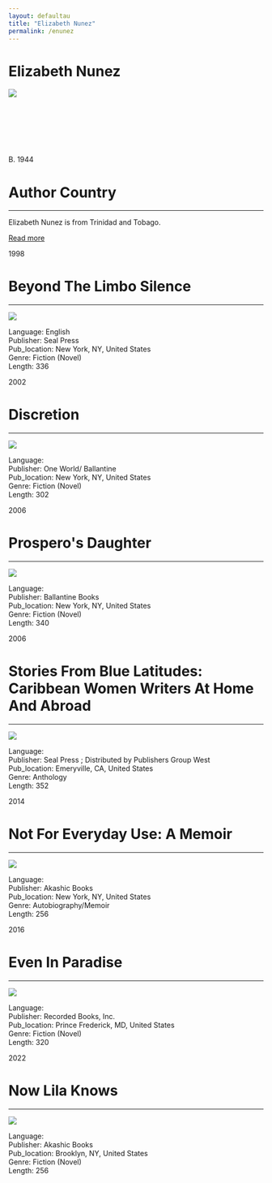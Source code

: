 ```yaml
---
layout: defaultau
title: "Elizabeth Nunez"
permalink: /enunez
---
```

<!-- partial:index.partial.html -->
<div class="content">
    <h1>Elizabeth Nunez</h1>
    <div class="quote">
        <div><img src="https://m.media-amazon.com/images/I/61TtvhIeYLL.jpg" class="logo"></div>
    </div>
    <div class="timeline">
        <div style="padding-bottom:100px;"></div>
        <div class="block">
            <div class="date right"><p class="right"> B. 1944 </p></div>
            <div class="dot"></div>
            <div class="left first">
                <h1>Author Country</h1><hr>
            <p>Elizabeth Nunez is from Trinidad and Tobago.</p>
                <a href="https://en.wikipedia.org/wiki/Elizabeth_Nunez">Read more</a>
            </div>
        </div>
        <div class="block">
            <div class="date left"><p class="left">1998</p></div>
            <div class="dot"></div>
            <div class="right">
                <h1>Beyond The Limbo Silence</h1><hr>
                <p><img src="https://m.media-amazon.com/images/I/5187chLHAEL._SX332_BO1,204,203,200_.jpg"></p>
                <p>
                Language: English<br/>
                Publisher: Seal Press<br/>
                Pub_location: New York, NY, United States<br/>
                Genre: Fiction (Novel)<br/>
                Length: 336<br/>                   </p>
            </div>
        </div>
       <div class="block">
            <div class="date left"><p class="left">2002</p></div>
            <div class="dot"></div>
            <div class="right">
                <h1>Discretion</h1><hr>
                <p><img src="https://d1ldy8a769gy68.cloudfront.net/300/034/544/731/034544731X.jpg"></p>
                <p>
                Language: <br/>
                Publisher: One World/ Ballantine<br/>
                Pub_location: New York, NY, United States<br/>
                Genre: Fiction (Novel)<br/>
                Length: 302<br/>                   </p>
            </div>
        </div>
       <div class="block">
            <div class="date left"><p class="left">2006</p></div>
            <div class="dot"></div>
            <div class="right">
                <h1>Prospero's Daughter</h1><hr>
                <p><img src="https://images-na.ssl-images-amazon.com/images/I/51xYJxBsquL.jpg"></p>
                <p>
                Language: <br/>
                Publisher: Ballantine Books<br/>
                Pub_location: New York, NY, United States<br/>
                Genre: Fiction (Novel)<br/>
                Length: 340<br/>                   </p>
            </div>
        </div>
       <div class="block">
            <div class="date left"><p class="left">2006</p></div>
            <div class="dot"></div>
            <div class="right">
                <h1>Stories From Blue Latitudes: Caribbean Women Writers At Home And Abroad</h1><hr>
                <p><img src="https://encrypted-tbn3.gstatic.com/images?q=tbn:ANd9GcQ8xmZQp2dpojS5O5Ro0PkjQPPo1nK6qcN4nq8b-oawrH2oVze2"></p>
                <p>
                Language: <br/>
                Publisher: Seal Press ; Distributed by Publishers Group West<br/>
                Pub_location: Emeryville, CA, United States<br/>
                Genre: Anthology<br/>
                Length: 352<br/>                   </p>
            </div>
        </div>
<div class="block">
            <div class="date left"><p class="left">2014</p></div>
            <div class="dot"></div>
            <div class="right">
                <h1>Not For Everyday Use: A Memoir</h1><hr>
                <p><img src="https://images-na.ssl-images-amazon.com/images/I/51ViZBHnUDL._SY291_BO1,204,203,200_QL40_ML2_.jpg"></p>
                <p>
                Language: <br/>
                Publisher: Akashic Books<br/>
                Pub_location: New York, NY, United States<br/>
                Genre: Autobiography/Memoir<br/>
                Length: 256<br/>                   </p>
            </div>
        </div>
       <div class="block">
            <div class="date left"><p class="left">2016</p></div>
            <div class="dot"></div>
            <div class="right">
                <h1>Even In Paradise</h1><hr>
                <p><img src="https://m.media-amazon.com/images/I/51JTEGBqj+L._SY344_BO1,204,203,200_.jpg"></p>
                <p>
                Language: <br/>
                Publisher: Recorded Books, Inc.<br/>
                Pub_location: Prince Frederick, MD, United States<br/>
                Genre: Fiction (Novel)<br/>
                Length: 320<br/>                   </p>
            </div>
        </div>
       <div class="block">
            <div class="date left"><p class="left">2022</p></div>
            <div class="dot"></div>
            <div class="right">
                <h1>Now Lila Knows</h1><hr>
                <p><img src="https://m.media-amazon.com/images/I/41YwtwUci1L._SX316_BO1,204,203,200_.jpg"></p>
                <p>
                Language: <br/>
                Publisher: Akashic Books<br/>
                Pub_location: Brooklyn, NY, United States<br/>
                Genre: Fiction (Novel)<br/>
                Length: 256<br/>                   </p>
            </div>
        </div>
